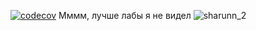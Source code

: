 [![codecov](https://codecov.io/gh/BallBoychick/Spaceship/branch/develop/graph/badge.svg?token=LII9UR9LQ8)](https://codecov.io/gh/BallBoychick/Spaceship)
Мммм, лучше лабы я не видел
![sharunn_2](https://user-images.githubusercontent.com/113326729/197408386-e5156445-70bf-4cae-a17f-ab4b7869feda.png)
